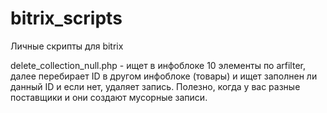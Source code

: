 # bitrix_scripts
Личные скрипты для bitrix


delete_collection_null.php - ищет в инфоблоке 10 элементы по arfilter, далее перебирает ID в другом инфоблоке (товары) и ищет заполнен ли данный ID и если нет, удаляет запись.
Полезно, когда у вас разные поставщики и они создают мусорные записи.
